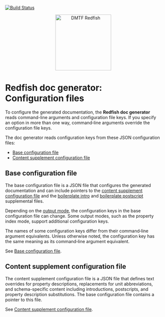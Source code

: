 [![Build Status](https://travis-ci.com/DMTF/Redfish-Tools.svg?branch=master)](https://travis-ci.com/github/DMTF/Redfish-Tools)
<p align="center">
  <img src="http://redfish.dmtf.org/sites/all/themes/dmtf2015/images/dmtf-redfish-logo.png" alt="DMTF Redfish" width=180>

# Redfish doc generator: Configuration files

To configure the generated documentation, the **Redfish doc generator** reads command-line arguments and configuration file keys. If you specify an option in more than one way, command&#8209;line arguments override the configuration file keys.

The doc generator reads configuration keys from these JSON configuration files:

* [Base configuration file](#base-configuration-file)
* [Content supplement configuration file](#content-supplement-configuration-file)

## Base configuration file

The base configuration file is a JSON file that configures the generated documentation and can include pointers to the [content supplement configuration file](#content-supplement-configuration-file) and the [boilerplate intro](README-supplementary-files.md#boilerplate-intro-file "README-supplementary-files.md#boilerplate-intro-file") and [boilerplate postscript](README-supplementary-files.md#boilerplate-postscript-file "README-supplementary-files.md#boilerplate-postscript-file") supplemental files.

Depending on the [output mode](README.md#output-modes "README.md#output-modes"), the configuration keys in the base configuration file can change. Some output modes, such as the property index mode, support additional configuration keys.

The names of some configuration keys differ from their command&#8209;line argument equivalents. Unless otherwise noted, the configuration key has the same meaning as its command&#8209;line argument equivalent.

See [Base configuration file](README-base-configuration-file.md "README-base-configuration-file.md").

## Content supplement configuration file

The content supplement configuration file is a JSON file that defines text overrides for property descriptions, replacements for unit abbreviations, and schema-specific content including introductions, postscripts, and property description substitutions. The base configuration file contains a pointer to this file.

See [Content supplement configuration file](README-content-supplement-configuration-file.md "README-content-supplement-configuration-file.md").
